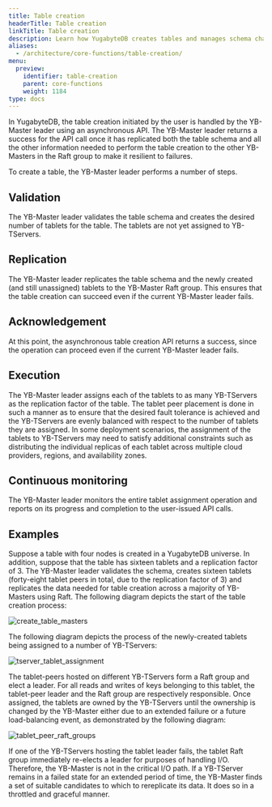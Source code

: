 ```yaml
---
title: Table creation
headerTitle: Table creation
linkTitle: Table creation
description: Learn how YugabyteDB creates tables and manages schema changes.
aliases:
  - /architecture/core-functions/table-creation/
menu:
  preview:
    identifier: table-creation
    parent: core-functions
    weight: 1184
type: docs
---
```


In YugabyteDB, the table creation initiated by the user is handled by the YB-Master leader using an asynchronous API. The YB-Master leader returns a success for the API call once it has replicated both the table schema and all the other information needed to perform the table creation to the other YB-Masters in the Raft group to make it resilient to failures.

To create a table, the YB-Master leader performs a number of steps.

## Validation

The YB-Master leader validates the table schema and creates the desired number of tablets for the table. The tablets are not yet assigned to YB-TServers.

## Replication

The YB-Master leader replicates the table schema and the newly created (and still unassigned) tablets to the YB-Master Raft group. This ensures that the table creation can succeed even if the current YB-Master
leader fails.

## Acknowledgement

At this point, the asynchronous table creation API returns a success, since the operation can proceed even if the current YB-Master leader fails.

## Execution

The YB-Master leader assigns each of the tablets to as many YB-TServers as the replication factor of the table. The tablet peer placement is done in such a manner as to ensure that the desired fault tolerance is
achieved and the YB-TServers are evenly balanced with respect to the number of tablets they are assigned. In some deployment scenarios, the assignment of the tablets to YB-TServers may need to satisfy additional constraints such as distributing the individual replicas of each tablet across multiple cloud providers, regions, and availability zones.

## Continuous monitoring

The YB-Master leader monitors the entire tablet assignment operation and reports on its progress and completion to the user-issued API calls.

## Examples

Suppose a table with four nodes is created in a YugabyteDB universe. In addition, suppose that the table has sixteen tablets and a replication factor of 3. The YB-Master leader validates the schema, creates sixteen tablets (forty-eight tablet peers in total, due to the replication factor of 3) and replicates the data needed for table creation across a majority of YB-Masters using Raft. The following diagram depicts the start of the table creation process: 

![create_table_masters](/images/architecture/create_table_masters.png)

The following diagram depicts the process of the newly-created tablets being assigned to a number of YB-TServers:

![tserver_tablet_assignment](/images/architecture/tserver_tablet_assignment.png)

The tablet-peers hosted on different YB-TServers form a Raft group and elect a leader. For all reads and writes of keys belonging to this tablet, the tablet-peer leader and the Raft group are respectively responsible. Once assigned, the tablets are owned by the YB-TServers until the ownership is changed by the YB-Master either due to an extended failure or a future load-balancing event, as demonstrated by the following diagram:

![tablet_peer_raft_groups](/images/architecture/tablet_peer_raft_groups.png)

If one of the YB-TServers hosting the tablet leader fails, the tablet Raft group immediately re-elects a leader for purposes of handling I/O. Therefore, the YB-Master is not in the critical I/O path. If a YB-TServer remains in a failed state for an extended period of time, the YB-Master finds a set of suitable candidates to which to rereplicate its data. It does so in a throttled and graceful manner.
